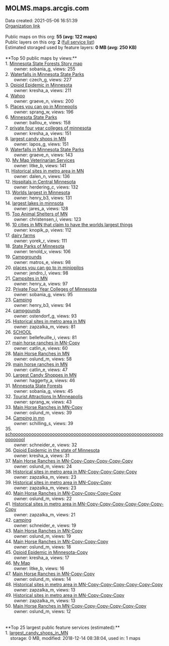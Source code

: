 <h2>MOLMS.maps.arcgis.com</h2> Data created: 2021-05-06 16:51:39 <br /><a target='new' href='https://MOLMS.maps.arcgis.com'>Organization link</a><br /><br />Public maps on this org: <b>55 (avg: 122 maps)</b><br />Public layers on this org: <b>2 </b>(<a target='new' href='https://services.arcgis.com/qhJFfaoNOhaWhwxP/ArcGIS/rest/services'>full service list</a>)<br />Estimated storaged used by feature layers: <b>0 MB (avg: 250 KB)</b><br /><br />**Top 50 public maps by views:**<br />  1. <a target='new' href='https://www.arcgis.com/home/item.html?id=55c602d74dee4c5589cd62539ee9dcfc'>Minnesota State Forests Story map</a> <br />  &nbsp;&nbsp;&nbsp;&nbsp; &nbsp;&nbsp;owner: sobania_g, views: 255<br />  2. <a target='new' href='https://www.arcgis.com/home/item.html?id=b49e53c55d934cfc942cf2aa0e1af6ed'>Waterfalls in Minnesota State Parks</a> <br />  &nbsp;&nbsp;&nbsp;&nbsp; &nbsp;&nbsp;owner: czech_g, views: 227<br />  3. <a target='new' href='https://www.arcgis.com/home/item.html?id=473cc4f16b6144c58d6cac05d8b9640f'>Opioid Epidemic in Minnesota</a> <br />  &nbsp;&nbsp;&nbsp;&nbsp; &nbsp;&nbsp;owner: kresha_a, views: 211<br />  4. <a target='new' href='https://www.arcgis.com/home/item.html?id=e3e22c0de2a8478a98ac076e5da44cda'>Wahoo</a> <br />  &nbsp;&nbsp;&nbsp;&nbsp; &nbsp;&nbsp;owner: graeve_n, views: 200<br />  5. <a target='new' href='https://www.arcgis.com/home/item.html?id=f97c2bbaea744dfc90c39e20bffe594a'>Places you can go in Minnepolis</a> <br />  &nbsp;&nbsp;&nbsp;&nbsp; &nbsp;&nbsp;owner: sprang_w, views: 196<br />  6. <a target='new' href='https://www.arcgis.com/home/item.html?id=b66904f0877f479f9bf9262821acbd29'>Minnesota State Parks</a> <br />  &nbsp;&nbsp;&nbsp;&nbsp; &nbsp;&nbsp;owner: ballou_e, views: 158<br />  7. <a target='new' href='https://www.arcgis.com/home/item.html?id=fcf7eac0d9b642dbb8573d6b3c718dcb'>private four year colleges of minnesota</a> <br />  &nbsp;&nbsp;&nbsp;&nbsp; &nbsp;&nbsp;owner: kresha_a, views: 151<br />  8. <a target='new' href='https://www.arcgis.com/home/item.html?id=34cc40f4c5534426955805f143886744'>largest candy shops in MN</a> <br />  &nbsp;&nbsp;&nbsp;&nbsp; &nbsp;&nbsp;owner: lapos_g, views: 151<br />  9. <a target='new' href='https://www.arcgis.com/home/item.html?id=8f3f48b251e34453ab1aaf346fc9265c'>Waterfalls in Minnesota State Parks</a> <br />  &nbsp;&nbsp;&nbsp;&nbsp; &nbsp;&nbsp;owner: graeve_n, views: 143<br />  10. <a target='new' href='https://www.arcgis.com/home/item.html?id=5119c556164541c7857785363b76320b'>My Map Veterinarian Services</a> <br />  &nbsp;&nbsp;&nbsp;&nbsp; &nbsp;&nbsp;owner: litke_b, views: 141<br />  11. <a target='new' href='https://www.arcgis.com/home/item.html?id=c841004b9e36454c84efc839ed6bdca2'>Historical sites in metro area in MN</a> <br />  &nbsp;&nbsp;&nbsp;&nbsp; &nbsp;&nbsp;owner: dalen_n, views: 136<br />  12. <a target='new' href='https://www.arcgis.com/home/item.html?id=2c20a661fbea424da5543139ff016542'>Hospitals in Central Minnesota</a> <br />  &nbsp;&nbsp;&nbsp;&nbsp; &nbsp;&nbsp;owner: herdering_c, views: 132<br />  13. <a target='new' href='https://www.arcgis.com/home/item.html?id=8de86b9151d445519ef8393766e3c09c'>Worlds largest in Minnesota</a> <br />  &nbsp;&nbsp;&nbsp;&nbsp; &nbsp;&nbsp;owner: henry_b3, views: 131<br />  14. <a target='new' href='https://www.arcgis.com/home/item.html?id=85cc1aa1ec0743ebbfd53f180db54986'>largest lakes in minnsota</a> <br />  &nbsp;&nbsp;&nbsp;&nbsp; &nbsp;&nbsp;owner: jares_a, views: 128<br />  15. <a target='new' href='https://www.arcgis.com/home/item.html?id=0886f04598474375bc6fc2b734013fbd'>Top Animal Shelters of MN</a> <br />  &nbsp;&nbsp;&nbsp;&nbsp; &nbsp;&nbsp;owner: christensen_i, views: 123<br />  16. <a target='new' href='https://www.arcgis.com/home/item.html?id=8450a2449ab24dc7b5c35efdae69c568'>10 cities in MN that claim to have the worlds largest things</a> <br />  &nbsp;&nbsp;&nbsp;&nbsp; &nbsp;&nbsp;owner: knopik_p, views: 112<br />  17. <a target='new' href='https://www.arcgis.com/home/item.html?id=3f5b424d5e2e411ebaf56be2bf443996'>dairy farms</a> <br />  &nbsp;&nbsp;&nbsp;&nbsp; &nbsp;&nbsp;owner: yorek_r, views: 111<br />  18. <a target='new' href='https://www.arcgis.com/home/item.html?id=ffb8fe71c00d4ab6b61b271683e808c4'>State Parks of Minnesota</a> <br />  &nbsp;&nbsp;&nbsp;&nbsp; &nbsp;&nbsp;owner: tenold_v, views: 106<br />  19. <a target='new' href='https://www.arcgis.com/home/item.html?id=98c86e6fb7ba403ba3412dc21b9dacaa'>Campgrounds</a> <br />  &nbsp;&nbsp;&nbsp;&nbsp; &nbsp;&nbsp;owner: matros_e, views: 98<br />  20. <a target='new' href='https://www.arcgis.com/home/item.html?id=c1fdabba48eb4b2ab52dc7fbde7a9b2b'>places you can go to in miniopilos</a> <br />  &nbsp;&nbsp;&nbsp;&nbsp; &nbsp;&nbsp;owner: jendro_l, views: 98<br />  21. <a target='new' href='https://www.arcgis.com/home/item.html?id=bc12688019374d799b8a4ad29bff5c74'>Campsites in MN</a> <br />  &nbsp;&nbsp;&nbsp;&nbsp; &nbsp;&nbsp;owner: henry_a, views: 97<br />  22. <a target='new' href='https://www.arcgis.com/home/item.html?id=aee61b50b5c14536b6b5576ac06ce1eb'>Private Four Year Colleges of Minnesota</a> <br />  &nbsp;&nbsp;&nbsp;&nbsp; &nbsp;&nbsp;owner: sobania_g, views: 95<br />  23. <a target='new' href='https://www.arcgis.com/home/item.html?id=0e95dc2945e341678d66aa85e113b5bc'>Camping</a> <br />  &nbsp;&nbsp;&nbsp;&nbsp; &nbsp;&nbsp;owner: henry_b3, views: 94<br />  24. <a target='new' href='https://www.arcgis.com/home/item.html?id=3fe56f8d7e0646ccbe2a798832b5738a'>campgounds</a> <br />  &nbsp;&nbsp;&nbsp;&nbsp; &nbsp;&nbsp;owner: ostendorf_g, views: 93<br />  25. <a target='new' href='https://www.arcgis.com/home/item.html?id=c9f56e5e9dd54039b48d49b0c537df0e'>Historical sites in metro area in MN</a> <br />  &nbsp;&nbsp;&nbsp;&nbsp; &nbsp;&nbsp;owner: zapzalka_m, views: 81<br />  26. <a target='new' href='https://www.arcgis.com/home/item.html?id=bc6199eef43c482583cedef1e5d68c68'>SCHOOL</a> <br />  &nbsp;&nbsp;&nbsp;&nbsp; &nbsp;&nbsp;owner: bellefeuille_i, views: 81<br />  27. <a target='new' href='https://www.arcgis.com/home/item.html?id=9afcce0dd9654b8b9f9063c3d07816eb'>main horse ranches in MN-Copy  </a> <br />  &nbsp;&nbsp;&nbsp;&nbsp; &nbsp;&nbsp;owner: catlin_e, views: 60<br />  28. <a target='new' href='https://www.arcgis.com/home/item.html?id=b34e41d92de540e5af68c8ce02da0d75'>Main Horse Ranches in MN</a> <br />  &nbsp;&nbsp;&nbsp;&nbsp; &nbsp;&nbsp;owner: oslund_m, views: 58<br />  29. <a target='new' href='https://www.arcgis.com/home/item.html?id=f3d3d315c7eb441caa3b62e9cceedccf'>main horse ranches in MN</a> <br />  &nbsp;&nbsp;&nbsp;&nbsp; &nbsp;&nbsp;owner: catlin_e, views: 47<br />  30. <a target='new' href='https://www.arcgis.com/home/item.html?id=a762f66dcc8e43f7a704bde62826ff30'>Largest Candy Shoppes in MN</a> <br />  &nbsp;&nbsp;&nbsp;&nbsp; &nbsp;&nbsp;owner: haggerty_a, views: 46<br />  31. <a target='new' href='https://www.arcgis.com/home/item.html?id=8206e153bb4a48fca2380cdd53158e88'>Minnesota State Forests</a> <br />  &nbsp;&nbsp;&nbsp;&nbsp; &nbsp;&nbsp;owner: sobania_g, views: 45<br />  32. <a target='new' href='https://www.arcgis.com/home/item.html?id=c13a0f43505e41939078b11afdbca3ff'>Tourist Attractions In Minneapolis</a> <br />  &nbsp;&nbsp;&nbsp;&nbsp; &nbsp;&nbsp;owner: sprang_w, views: 43<br />  33. <a target='new' href='https://www.arcgis.com/home/item.html?id=3bf29df2b3cb4db59bf287200062bac5'>Main Horse Ranches in MN-Copy</a> <br />  &nbsp;&nbsp;&nbsp;&nbsp; &nbsp;&nbsp;owner: oslund_m, views: 39<br />  34. <a target='new' href='https://www.arcgis.com/home/item.html?id=cef643e280084bbf9fbe691afb514253'>Camping in mn</a> <br />  &nbsp;&nbsp;&nbsp;&nbsp; &nbsp;&nbsp;owner: schilling_s, views: 39<br />  35. <a target='new' href='https://www.arcgis.com/home/item.html?id=f051d0994fb64812b38b1dd66a1197ff'>schooooooooooooooooooooooooooooooooooooooooooooooooooooooooooooooool</a> <br />  &nbsp;&nbsp;&nbsp;&nbsp; &nbsp;&nbsp;owner: schneider_e, views: 32<br />  36. <a target='new' href='https://www.arcgis.com/home/item.html?id=a088162d175149509fe24206b8fce7d5'>Opioid Epidemic in the state of Minnesota</a> <br />  &nbsp;&nbsp;&nbsp;&nbsp; &nbsp;&nbsp;owner: kresha_a, views: 31<br />  37. <a target='new' href='https://www.arcgis.com/home/item.html?id=7bd762ae6b004e72aa181ff8dab65248'>Main Horse Ranches in MN-Copy-Copy-Copy-Copy-Copy</a> <br />  &nbsp;&nbsp;&nbsp;&nbsp; &nbsp;&nbsp;owner: oslund_m, views: 24<br />  38. <a target='new' href='https://www.arcgis.com/home/item.html?id=e2b555f10d75472cbaf0dd4ed0ce6aa9'>Historical sites in metro area in MN-Copy-Copy-Copy-Copy</a> <br />  &nbsp;&nbsp;&nbsp;&nbsp; &nbsp;&nbsp;owner: zapzalka_m, views: 23<br />  39. <a target='new' href='https://www.arcgis.com/home/item.html?id=7363e01afa4c4d0f8d880122be047677'>Historical sites in metro area in MN-Copy-Copy</a> <br />  &nbsp;&nbsp;&nbsp;&nbsp; &nbsp;&nbsp;owner: zapzalka_m, views: 23<br />  40. <a target='new' href='https://www.arcgis.com/home/item.html?id=bfd0320d92aa42008c000914ea4cfdb0'>Main Horse Ranches in MN-Copy-Copy-Copy-Copy</a> <br />  &nbsp;&nbsp;&nbsp;&nbsp; &nbsp;&nbsp;owner: oslund_m, views: 22<br />  41. <a target='new' href='https://www.arcgis.com/home/item.html?id=3b5f4375eb5d4e0591b588dde84300a1'>Historical sites in metro area in MN-Copy-Copy-Copy-Copy-Copy-Copy-Copy</a> <br />  &nbsp;&nbsp;&nbsp;&nbsp; &nbsp;&nbsp;owner: zapzalka_m, views: 21<br />  42. <a target='new' href='https://www.arcgis.com/home/item.html?id=6066d26a279444cdb7708dd7e81cbba2'>camping</a> <br />  &nbsp;&nbsp;&nbsp;&nbsp; &nbsp;&nbsp;owner: schneider_e, views: 19<br />  43. <a target='new' href='https://www.arcgis.com/home/item.html?id=a48318d326f64ca19b33d65e919b81be'>Main Horse Ranches in MN-Copy</a> <br />  &nbsp;&nbsp;&nbsp;&nbsp; &nbsp;&nbsp;owner: oslund_m, views: 19<br />  44. <a target='new' href='https://www.arcgis.com/home/item.html?id=c88c8956167c4243b92f1e97028ccc16'>Main Horse Ranches in MN-Copy-Copy-Copy</a> <br />  &nbsp;&nbsp;&nbsp;&nbsp; &nbsp;&nbsp;owner: oslund_m, views: 18<br />  45. <a target='new' href='https://www.arcgis.com/home/item.html?id=d6caa2bcc5eb41cca25050e698d225b3'>Opioid Epidemic in Minnesota-Copy</a> <br />  &nbsp;&nbsp;&nbsp;&nbsp; &nbsp;&nbsp;owner: kresha_a, views: 17<br />  46. <a target='new' href='https://www.arcgis.com/home/item.html?id=28a821a4fb9b4a348327d99b1bc2a8d2'>My Map</a> <br />  &nbsp;&nbsp;&nbsp;&nbsp; &nbsp;&nbsp;owner: litke_b, views: 16<br />  47. <a target='new' href='https://www.arcgis.com/home/item.html?id=3b07e42862d14889ab7b64f9d6fa8b28'>Main Horse Ranches in MN-Copy-Copy</a> <br />  &nbsp;&nbsp;&nbsp;&nbsp; &nbsp;&nbsp;owner: oslund_m, views: 14<br />  48. <a target='new' href='https://www.arcgis.com/home/item.html?id=246db3d7b96e4454915bc73378233037'>Historical sites in metro area in MN-Copy-Copy-Copy-Copy-Copy-Copy</a> <br />  &nbsp;&nbsp;&nbsp;&nbsp; &nbsp;&nbsp;owner: zapzalka_m, views: 13<br />  49. <a target='new' href='https://www.arcgis.com/home/item.html?id=643af18dc1554da990deca3d8c2afb08'>Historical sites in metro area in MN-Copy-Copy-Copy</a> <br />  &nbsp;&nbsp;&nbsp;&nbsp; &nbsp;&nbsp;owner: zapzalka_m, views: 13<br />  50. <a target='new' href='https://www.arcgis.com/home/item.html?id=5e351435d8f349918127835987647b14'>Main Horse Ranches in MN-Copy-Copy-Copy-Copy-Copy-Copy</a> <br />  &nbsp;&nbsp;&nbsp;&nbsp; &nbsp;&nbsp;owner: oslund_m, views: 12<br /><br /><br />**Top 25 largest public feature services (estimated):**<br /> 1. <a target='new' href='https://www.arcgis.com/home/item.html?id=9107cdb156814848b3cba13c9239cbd6'>largest_candy_shops_in_MN</a><br /> &nbsp;&nbsp;&nbsp;&nbsp;storage: 0 MB, modified: 2018-12-14 08:38:04,  used in: 1 maps<br />